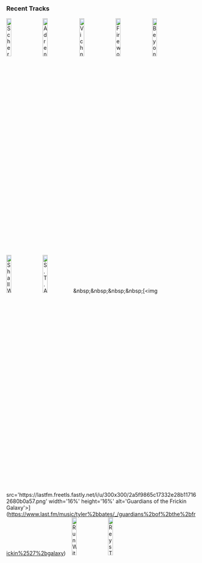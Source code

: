 ### Recent Tracks
[<img src='https://lastfm.freetls.fastly.net/i/u/300x300/a4e681c0511d4496a49fe177b1da2b44.png' width='16%' height='16%' alt='Scherzo for Motorcycle and Orchestra'>](https://www.last.fm/music/john%2bwilliams/_/scherzo%2bfor%2bmotorcycle%2band%2borchestra)&nbsp;&nbsp;&nbsp;&nbsp;[<img src='https://lastfm.freetls.fastly.net/i/u/300x300/750c4fd0e12446d8bf69661a248cbee7.png' width='16%' height='16%' alt='Adrenaline'>](https://www.last.fm/music/thomas%2bnewman/_/adrenaline)&nbsp;&nbsp;&nbsp;&nbsp;[<img src='https://lastfm.freetls.fastly.net/i/u/300x300/98312e76086d4cb53b6204f9f9c6364e.png' width='16%' height='16%' alt='Vichnaya Pamyat'>](https://www.last.fm/music/homin%2blviv%2bmunicipal%2bchoir/_/vichnaya%2bpamyat)&nbsp;&nbsp;&nbsp;&nbsp;[<img src='https://lastfm.freetls.fastly.net/i/u/300x300/c136a753ae4f7e60c8c9f0486954cd53.png' width='16%' height='16%' alt='Fireworks'>](https://www.last.fm/music/nicholas%2bhooper/_/fireworks)&nbsp;&nbsp;&nbsp;&nbsp;[<img src='https://lastfm.freetls.fastly.net/i/u/300x300/ba94ae4bc6e39beb6b517762e18d63de.png' width='16%' height='16%' alt='Beyond My Beloved Horizon'>](https://www.last.fm/music/geoff%2bzanelli/_/beyond%2bmy%2bbeloved%2bhorizon)&nbsp;&nbsp;&nbsp;&nbsp;<br>[<img src='https://lastfm.freetls.fastly.net/i/u/300x300/ce5054350b03ec0fd8b28b18f48554fb.png' width='16%' height='16%' alt='Shall We Begin?'>](https://www.last.fm/music/ramin%2bdjawadi/_/shall%2bwe%2bbegin%253f)&nbsp;&nbsp;&nbsp;&nbsp;[<img src='https://lastfm.freetls.fastly.net/i/u/300x300/96e822af96e594b3f19ef4900c36cd5e.png' width='16%' height='16%' alt='S.T.A.Y.'>](https://www.last.fm/music/hans%2bzimmer/_/s.t.a.y.)&nbsp;&nbsp;&nbsp;&nbsp;[<img src='https://lastfm.freetls.fastly.net/i/u/300x300/2a5f9865c17332e28b117162680b0a57.png' width='16%' height='16%' alt='Guardians of the Frickin Galaxy'>](https://www.last.fm/music/tyler%2bbates/_/guardians%2bof%2bthe%2bfrickin%2527%2bgalaxy)&nbsp;&nbsp;&nbsp;&nbsp;[<img src='https://lastfm.freetls.fastly.net/i/u/300x300/dfed95f8dd934a865187d61fcf67514f.png' width='16%' height='16%' alt='Run With the Herd - From "The Good Dinosaur" Score'>](https://www.last.fm/music/mychael%2bdanna/_/run%2bwith%2bthe%2bherd%2b-%2bfrom%2b%2522the%2bgood%2bdinosaur%2522%2bscore)&nbsp;&nbsp;&nbsp;&nbsp;[<img src='https://lastfm.freetls.fastly.net/i/u/300x300/ddf9879fbba5c96017bfc3430a3fda41.png' width='16%' height='16%' alt='Reys Theme'>](https://www.last.fm/music/john%2bwilliams/_/rey%2527s%2btheme)&nbsp;&nbsp;&nbsp;&nbsp;<br>
